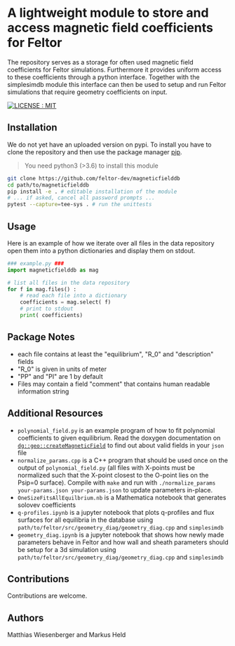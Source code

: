 # A lightweight module to store and access magnetic field coefficients for Feltor

The repository serves as a storage for often used magnetic field coefficients for Feltor
simulations. Furthermore it provides uniform access to these coefficients
through a python interface.
Together with the simplesimdb module this interface can then be used to
setup and run Feltor simulations that require geometry coefficients on input.

[![LICENSE : MIT](https://img.shields.io/badge/License-MIT-yellow.svg)](https://opensource.org/licenses/MIT)

## Installation
We do not yet have an uploaded version on pypi.
To install you have to clone the repository and then use the package manager [pip](https://pip.pypa.io/en/stable/).
> You need python3 (>3.6) to install this module

```bash
git clone https://github.com/feltor-dev/magneticfielddb
cd path/to/magneticfielddb
pip install -e . # editable installation of the module
# ... if asked, cancel all password prompts ...
pytest --capture=tee-sys . # run the unittests
```

## Usage
Here is an example of how we iterate over all files in the data repository
open them into a python dictionaries and display them on stdout.
```python
### example.py ###
import magneticfielddb as mag

# list all files in the data repository
for f in mag.files() :
    # read each file into a dictionary
    coefficients = mag.select( f)
    # print to stdout
    print( coefficients)
```
## Package Notes
- each file contains at least the "equilibrium", "R_0" and "description" fields
- "R_0" is given in units of meter
- "PP" and "PI" are 1 by default
- Files may contain a field "comment" that contains human readable information
string

## Additional Resources

- `polynomial_field.py` is an example program of how to fit polynomial coefficients to given equilibrium. Read the doxygen documentation on 
   [`dg::geo::createMagneticField`](https://mwiesenberger.github.io/feltor/geometries/html/group__geom.html#gaa0da1d1c2db65f1f4b28d77307ad238b) to find out about valid fields in your `json` file
- `normalize_params.cpp` is a C++ program that should be used once on the output of `polynomial_field.py` (all files with X-points must be normalized such that the X-point closest to the O-point lies on the Psip=0 surface). Compile with `make` and run with `./normalize_params your-params.json your-params.json` to update parameters in-place.
- `OneSizeFitsAllEquilbrium.nb` is a Mathematica notebook that generates solovev coefficients
- `q-profiles.ipynb` is a jupyter notebook that plots q-profiles and flux surfaces for all equilibria in the database using `path/to/feltor/src/geometry_diag/geometry_diag.cpp` and `simplesimdb`
- `geometry_diag.ipynb` is a jupyter notebook that shows how newly made parameters behave in Feltor and how wall and sheath parameters should be setup for a 3d simulation using `path/to/feltor/src/geometry_diag/geometry_diag.cpp` and `simplesimdb`

## Contributions

Contributions are welcome.
## Authors

Matthias Wiesenberger and Markus Held

